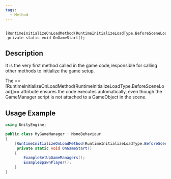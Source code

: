 ```yaml
---
tags:
  - Method
---
```


```
 [RuntimeInitializeOnLoadMethod(RuntimeInitializeLoadType.BeforeSceneLoad)]
 private static void OnGameStart();
```
## Description
It is the very first method called in the game code,responsible for calling other methods to initialize the game setup.

The ==[RuntimeInitializeOnLoadMethod(RuntimeInitializeLoadType.BeforeSceneLoad)]== attribute ensures the code executes automatically, even though the GameManager script is not attached to a GameObject in the scene.

## Usage Example
```cs
using UnityEngine;

public class MyGameManager : MonoBehaviour
{ 
	[RuntimeInitializeOnLoadMethod(RuntimeInitializeLoadType.BeforeSceneLoad)]
	 private static void OnGameStart()
    {
		ExampleSetUpGameManagers();
		ExampleSpawnPlayer();
	}
}
```